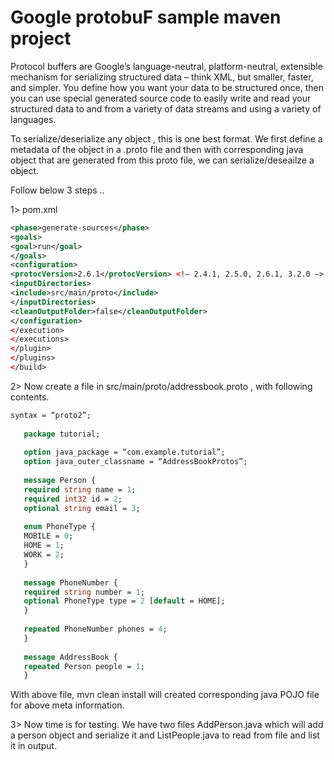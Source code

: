 # Google protobuF sample maven project

Protocol buffers are Google’s language-neutral, platform-neutral, extensible mechanism for serializing structured data – think XML, but smaller, faster, and simpler. You define how you want your data to be structured once, then you can use special generated source code to easily write and read your structured data to and from a variety of data streams and using a variety of languages.

To serialize/deserialize any object , this is one best format. We first define a metadata of the object in a .proto file and then with corresponding java object that are generated from this proto file, we can serialize/deseailze a object.

Follow below 3 steps ..

1> pom.xml
```XML
<phase>generate-sources</phase>
<goals>
<goal>run</goal>
</goals>
<configuration>
<protocVersion>2.6.1</protocVersion> <!– 2.4.1, 2.5.0, 2.6.1, 3.2.0 –>
<inputDirectories>
<include>src/main/proto</include>
</inputDirectories>
<cleanOutputFolder>false</cleanOutputFolder>
</configuration>
</execution>
</executions>
</plugin>
</plugins>
</build>
```
2>  Now create a file   in src/main/proto/addressbook.proto , with following contents.

```proto
syntax = “proto2”;
   
   package tutorial;
   
   option java_package = “com.example.tutorial”;
   option java_outer_classname = “AddressBookProtos”;
   
   message Person {
   required string name = 1;
   required int32 id = 2;
   optional string email = 3;
   
   enum PhoneType {
   MOBILE = 0;
   HOME = 1;
   WORK = 2;
   }
   
   message PhoneNumber {
   required string number = 1;
   optional PhoneType type = 2 [default = HOME];
   }
   
   repeated PhoneNumber phones = 4;
   }
   
   message AddressBook {
   repeated Person people = 1;
   }
```
With above file, mvn clean install will created corresponding java POJO file for above meta information.

3> Now time is for testing. We have two files AddPerson.java which will add a person object and serialize it and ListPeople.java to read from file and list it in output.

